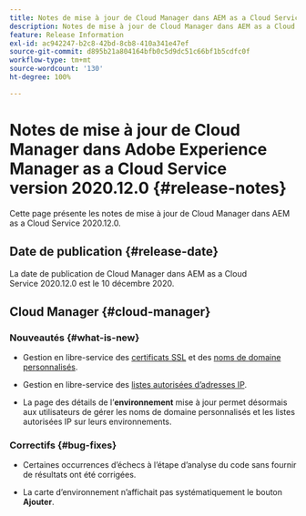 ```yaml
---
title: Notes de mise à jour de Cloud Manager dans AEM as a Cloud Service version 2020.12.0
description: Notes de mise à jour de Cloud Manager dans AEM as a Cloud Service version 2020.12.0
feature: Release Information
exl-id: ac942247-b2c8-42bd-8cb8-410a341e47ef
source-git-commit: d895b21a804164bfb0c5d9dc51c66bf1b5cdfc0f
workflow-type: tm+mt
source-wordcount: '130'
ht-degree: 100%

---
```


# Notes de mise à jour de Cloud Manager dans Adobe Experience Manager as a Cloud Service version 2020.12.0 {#release-notes}

Cette page présente les notes de mise à jour de Cloud Manager dans AEM as a Cloud Service 2020.12.0.

## Date de publication {#release-date}

La date de publication de Cloud Manager dans AEM as a Cloud Service 2020.12.0 est le 10 décembre 2020.

## Cloud Manager {#cloud-manager}

### Nouveautés {#what-is-new}

* Gestion en libre-service des [certificats SSL](/help/implementing/cloud-manager/managing-ssl-certifications/introduction.md) et des [noms de domaine personnalisés](/help/implementing/cloud-manager/custom-domain-names/introduction.md).

* Gestion en libre-service des [listes autorisées d’adresses IP](/help/implementing/cloud-manager/ip-allow-lists/introduction.md).

* La page des détails de l’**environnement** mise à jour permet désormais aux utilisateurs de gérer les noms de domaine personnalisés et les listes autorisées IP sur leurs environnements.


### Correctifs  {#bug-fixes}

* Certaines occurrences d’échecs à l’étape d’analyse du code sans fournir de résultats ont été corrigées.

* La carte d’environnement n’affichait pas systématiquement le bouton **Ajouter**.
